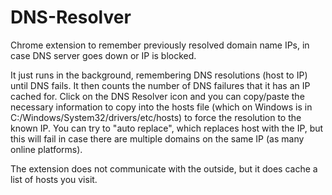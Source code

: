 # DNS-Resolver
Chrome extension to remember previously resolved domain name IPs, in case DNS server goes down or IP is blocked.

It just runs in the background, remembering DNS resolutions (host to IP) until DNS fails. It then counts the number of DNS failures that it has an IP cached for.
Click on the DNS Resolver icon and you can copy/paste the necessary information to copy into the hosts file (which on Windows is in C:/Windows/System32/drivers/etc/hosts) to force the resolution to the known IP.
You can try to "auto replace", which replaces host with the IP, but this will fail in case there are multiple domains on the same IP (as many online platforms).

The extension does not communicate with the outside, but it does cache a list of hosts you visit.